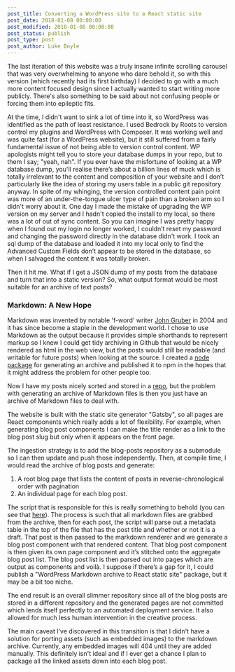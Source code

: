 ```yaml
---
post_title: Converting a WordPress site to a React static site
post_date: 2018-01-08 00:00:00
post_modified: 2018-01-08 00:00:00
post_status: publish
post_type: post
post_author: Luke Boyle
---
```


The last iteration of this website was a truly insane infinite scrolling
carousel that was very overwhelming to anyone who dare behold it, so with this
version (which recently had its first birthday) I decided to go with a much
more content focused design since I actually wanted to start writing more
publicly. There's also something to be said about not confusing people or
forcing them into epileptic fits.

At the time, I didn't want to sink a lot of time into it, so WordPress was
identified as the path of least resistance. I used Bedrock by Roots to version
control my plugins and WordPress with Composer. It was working well and was
quite fast (for a WordPress website), but it still suffered from a fairly
fundamental issue of not being able to version control content. WP apologists
might tell you to store your database dumps in your repo, but to them I say;
"yeah, nah". If you ever have the misfortune of looking at a WP database dump,
you'll realise there’s about a billion lines of muck which is totally
irrelevant to the content and composition of your website and I don’t
particularly like the idea of storing my users table in a public git repository
anyway. In spite of my whinging, the version controlled content pain point was
more of an under-the-tongue ulcer type of pain than a broken arm so I didn't
worry about it. One day I made the mistake of upgrading the WP version on my
server and I hadn't copied the install to my local, so there was a lot of out
of sync content. So you can imagine I was pretty happy when I found out my
login no longer worked, I couldn’t reset my password and changing the password
directly in the database didn't work. I took an sql dump of the database and
loaded it into my local only to find the Advanced Custom Fields don’t appear
to be stored in the database, so when I salvaged the content it was totally
broken.

Then it hit me. What if I get a JSON dump of my posts from the database and
turn that into a static version? So, what output format would be most suitable
for an archive of text posts?

### Markdown: A New Hope

Markdown was invented by notable 'f-word' writer [John Gruber](https://daringfireball.net) in 2004 and it
has since become a staple in the development world. I chose to use Markdown
as the output because it provides simple shorthands to represent markup so I
knew I could get tidy archiving in Github that would be nicely rendered as
html in the web view, but the posts would still be readable (and writable for
future posts) when looking at the source. I created a [node package](https://www.npmjs.com/package/@lukeboyle/wordpress-to-markdown) for
generating an archive and published it to npm in the
hopes that it might address the problem for other people too.

Now I have my posts nicely sorted and stored in a [repo](https://github.com/3stacks/blog-posts/blob/master/2017/04/css-variables--a-case-study.md),
but the problem with generating an archive of Markdown files is then you just
have an archive of Markdown files to deal with.

The website is built with the static site generator "Gatsby", so all pages
are React components which really adds a lot of flexibility. For example, when
generating blog post components I can make the title render as a link to the
blog post slug but only when it appears on the front page.

The ingestion strategy is to add the blog-posts repository as a submodule so
I can then update and push those independently. Then, at compile time, I would
read the archive of blog posts and generate:

1. A root blog page that lists the content of posts in reverse-chronological
   order with pagination
2. An individual page for each blog post.

The script that is responsible for this is really something to behold (you can
see that [here](https://github.com/3stacks/portfolio-2016/blob/master/scripts/blog-post.js)).
The process is such that all markdown files are grabbed from the archive, then
for each post, the script will parse out a metadata table in the top of the
file that has the post title and whether or not it is a draft.
That post is then passed to the markdown renderer and we generate a blog post
component with that rendered content. That blog post component is then given
its own page component and it’s stitched onto the aggregate blog post list.
The blog post list is then parsed out into pages which are output as components
and voilà. I suppose if there’s a gap for it, I could publish a "WordPress
Markdown archive to React static site" package, but it may be a bit too niche.

The end result is an overall slimmer repository since all of the blog posts
are stored in a different repository and the generated pages are not committed
which lends itself perfectly to an automated deployment service. It also
allowed for much less human intervention in the creative process.

The main caveat I’ve discovered in this transition is that I didn't have a
solution for porting assets (such as embedded images) to the markdown archive.
Currently, any embedded images will 404 until they are added manually.
This definitely isn't ideal and if I ever get a chance I plan to package all the
linked assets down into each blog post.
